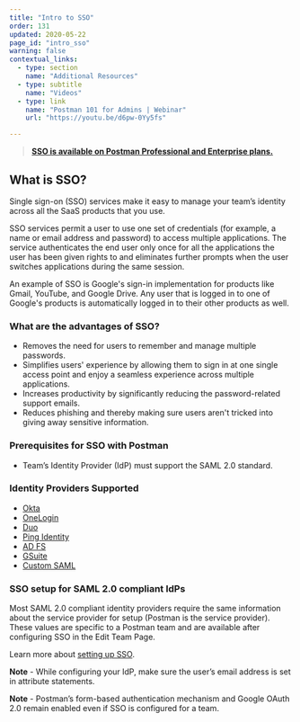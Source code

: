 ```yaml
---
title: "Intro to SSO"
order: 131
updated: 2020-05-22
page_id: "intro_sso"
warning: false
contextual_links:
  - type: section
    name: "Additional Resources"
  - type: subtitle
    name: "Videos"
  - type: link
    name: "Postman 101 for Admins | Webinar"
    url: "https://youtu.be/d6pw-0Yy5fs"

---
```


> __[SSO is available on Postman Professional and Enterprise plans.](https://www.postman.com/pricing)__

## What is SSO?

Single sign-on (SSO) services make it easy to manage your team’s identity across all the SaaS products that you use.

SSO services permit a user to use one set of credentials (for example, a name or email address and password) to access multiple applications. The service authenticates the end user only once for all the applications the user has been given rights to and eliminates further prompts when the user switches applications during the same session.

An example of SSO is Google's sign-in implementation for products like Gmail, YouTube, and Google Drive. Any user that is logged in to one of Google's products is automatically logged in to their other products as well.

### What are the advantages of SSO?

* Removes the need for users to remember and manage multiple passwords.
* Simplifies users' experience by allowing them to sign in at one single access point and enjoy a seamless experience across multiple applications.
* Increases productivity by significantly reducing the password-related support emails.
* Reduces phishing and thereby making sure users aren't tricked into giving away sensitive information.

### Prerequisites for SSO with Postman

* Team’s Identity Provider (IdP) must support the SAML 2.0 standard.

### Identity Providers Supported

* [Okta](https://www.okta.com/)
* [OneLogin](https://www.onelogin.com/)
* [Duo](https://duo.com/)
* [Ping Identity](https://www.pingidentity.com/en.html)
* [AD FS](https://docs.microsoft.com/en-us/previous-versions/windows/it-pro/windows-server-2008-R2-and-2008/cc755226(v=ws.11))
* [GSuite](https://workspace.google.com/products/admin/)
* [Custom SAML](/docs/administration/sso/admin-sso/)

### SSO setup for SAML 2.0 compliant IdPs

Most SAML 2.0 compliant identity providers require the same information about the service provider for setup (Postman is the service provider). These values are specific to a Postman team and are available after configuring SSO in the Edit Team Page.

Learn more about [setting up SSO](/docs/administration/sso/admin-sso/).

**Note** - While configuring your IdP, make sure the user’s email address is set in attribute statements.

**Note** - Postman’s form-based authentication mechanism and Google OAuth 2.0 remain enabled even if SSO is configured for a team.
